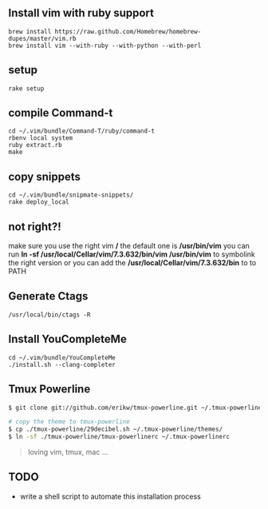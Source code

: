 ## Install vim with ruby support
```
brew install https://raw.github.com/Homebrew/homebrew-dupes/master/vim.rb
brew install vim --with-ruby --with-python --with-perl
```

## setup
```
rake setup
```

## compile Command-t
```
cd ~/.vim/bundle/Command-T/ruby/command-t
rbenv local system
ruby extract.rb
make
```

## copy snippets
```
cd ~/.vim/bundle/snipmate-snippets/
rake deploy_local
```

## not right?!
make sure you use the right vim **/** the default one is **/usr/bin/vim**
you can run **ln -sf /usr/local/Cellar/vim/7.3.632/bin/vim /usr/bin/vim** to symbolink the right version
or you can add the **/usr/local/Cellar/vim/7.3.632/bin** to to PATH

## Generate Ctags
```
/usr/local/bin/ctags -R
```

## Install YouCompleteMe
```
cd ~/.vim/bundle/YouCompleteMe
./install.sh --clang-completer
```

## Tmux Powerline
```bash
$ git clone git://github.com/erikw/tmux-powerline.git ~/.tmux-powerline

# copy the theme to tmux-powerline
$ cp ./tmux-powerline/29decibel.sh ~/.tmux-powerline/themes/
$ ln -sf ./tmux-powerline/tmux-powerlinerc ~/.tmux-powerlinerc
```

> loving vim, tmux, mac ...

## TODO
* write a shell script to automate this installation process
